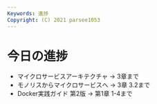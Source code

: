 ```yaml
---
Keywords: 進捗
Copyright: (C) 2021 parsee1053
---
```


# 今日の進捗
* マイクロサービスアーキテクチャ → 3章まで
* モノリスからマイクロサービスへ → 3章 3.2まで
* Docker実践ガイド 第2版 → 第1章 1-4まで
